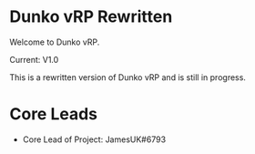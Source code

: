 # Dunko vRP Rewritten

Welcome to Dunko vRP.

Current: V1.0

This is a rewritten version of Dunko vRP and is still in progress.

# Core Leads 

- Core Lead of Project: JamesUK#6793
